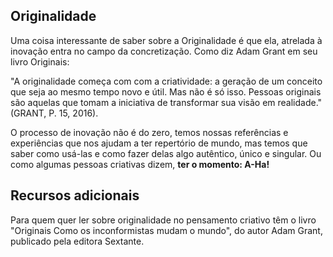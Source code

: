 ## Originalidade

Uma coisa interessante de saber sobre a Originalidade é que ela, atrelada à inovação entra no campo da concretização. Como diz Adam Grant em seu livro Originais:

"A originalidade começa com com a criatividade: a geração de um conceito que seja ao mesmo tempo novo e útil. Mas não é só isso. Pessoas originais são aquelas que tomam a iniciativa de transformar sua visão em realidade." (GRANT, P. 15, 2016). 

O processo de inovação não é do zero, temos nossas referências e experiências que nos ajudam a ter repertório de mundo, mas temos que saber como usá-las e como fazer delas algo autêntico, único e singular. Ou como algumas pessoas criativas dizem, **ter o momento: A-Ha!**

## Recursos adicionais

Para quem quer ler sobre originalidade no pensamento criativo têm o livro "Originais Como os inconformistas mudam o mundo", do autor Adam Grant, publicado pela editora Sextante.
